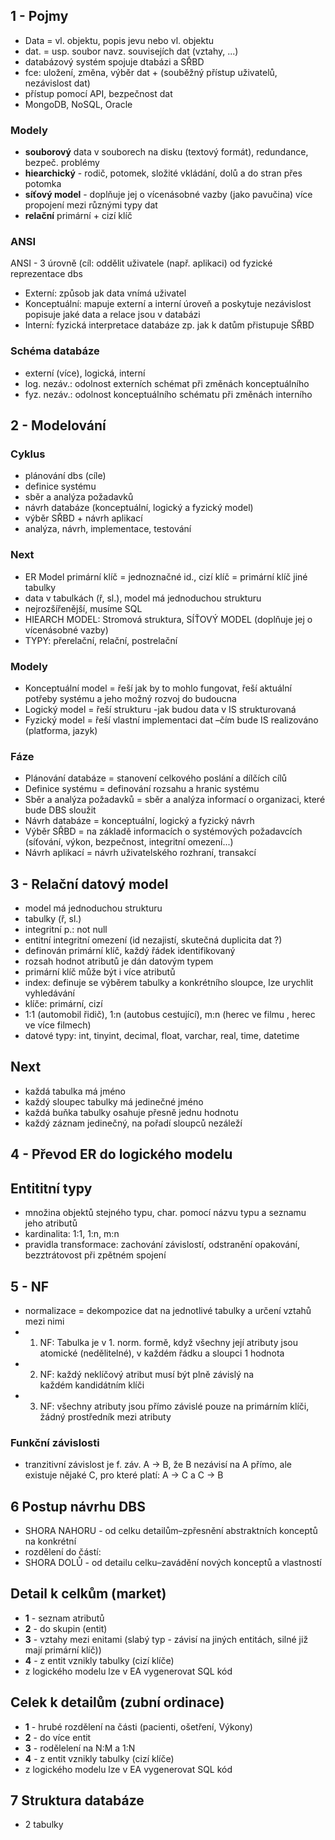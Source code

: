 ## 1 - Pojmy
* Data = vl. objektu, popis jevu nebo vl. objektu
* dat. = usp. soubor navz. souvisejích dat (vztahy, ...)
* databázový systém spojuje dtabázi a SŘBD
* fce: uložení, změna, výběr dat + (souběžný přístup uživatelů, nezávislost dat)
* přístup pomocí API, bezpečnost dat
* MongoDB, NoSQL, Oracle

### Modely
* **souborový** data v souborech na disku (textový formát), redundance, bezpeč. problémy
* **hiearchický** - rodič, potomek, složité vkládání, dolů a do stran přes potomka
* **síťový model** - doplňuje jej o vícenásobné vazby (jako pavučina) více propojení mezi různými typy dat
* **relační** primární + cizí klíč

### ANSI
ANSI - 3 úrovně (cíl: oddělit uživatele (např. aplikaci) od fyzické reprezentace dbs
* Externí: způsob jak data vnímá uživatel
* Konceptuální: mapuje externí a interní úroveň a poskytuje nezávislost
popisuje jaké data a relace jsou v databázi
* Interní: fyzická interpretace databáze zp. jak k datům přistupuje SŘBD


### Schéma databáze 
* externí (více), logická, interní
* log. nezáv.: odolnost externích schémat při změnách konceptuálního
* fyz. nezáv.: odolnost konceptuálního schématu při změnách interního

## 2 - Modelování
### Cyklus
* plánování dbs (cíle)
* definice systému
* sběr a analýza požadavků
* návrh databáze (konceptuální, logický a fyzický model)
* výběr SŘBD + návrh aplikací
* analýza, návrh, implementace, testování

### Next
* ER Model primární klíč = jednoznačné id., cizí klíč = primární klíč jiné tabulky
* data v tabulkách (ř, sl.), model má jednoduchou strukturu
* nejrozšířenější, musíme SQL
* HIEARCH MODEL: Stromová struktura, SÍŤOVÝ MODEL (doplňuje jej o vícenásobné vazby)
* TYPY: přerelační, relační, postrelační

### Modely
* Konceptuální model = řeší jak by to mohlo fungovat, řeší aktuální potřeby systému a jeho možný rozvoj do budoucna
* Logický model = řeší strukturu -jak budou data v IS strukturovaná 
* Fyzický model = řeší vlastní implementaci dat –čím bude IS realizováno (platforma, jazyk)


### Fáze
* Plánování databáze = stanovení celkového poslání a dílčích cílů 
* Definice systému = definování rozsahu a hranic systému
* Sběr a analýza požadavků = sběr a analýza informací o organizaci, které bude DBS sloužit
* Návrh databáze = konceptuální, logický a fyzický návrh
* Výběr SŘBD = na základě informacích o systémových požadavcích (síťování, výkon, bezpečnost, integritní omezení...)
* Návrh aplikací = návrh uživatelského rozhraní, transakcí 

## 3 - Relační datový model
* model má jednoduchou strukturu
* tabulky (ř, sl.)
* integritní p.: not null
* entitní integritní omezení (id nezajistí, skutečná duplicita dat ?)
* definován primární klíč, každý řádek identifikovaný
* rozsah hodnot atributů je dán datovým typem
* primární klíč může být i více atributů
* index: definuje se výběrem tabulky a konkrétního sloupce, lze urychlit vyhledávání
* klíče: primární, cizí
* 1:1 (automobil řidič), 1:n (autobus cestující), m:n (herec ve filmu , herec ve více filmech)
* datové typy: int, tinyint, decimal, float, varchar, real, time, datetime

## Next
* každá tabulka má jméno
* každý sloupec tabulky má jedinečné jméno
* každá buňka tabulky osahuje přesně jednu hodnotu
* každý záznam jedinečný, na pořadí sloupců nezáleží



## 4 - Převod ER do logického modelu
## Entititní typy
* množina objektů stejného typu, char. pomocí názvu typu a seznamu jeho atributů
* kardinalita: 1:1, 1:n, m:n
* pravidla transformace: zachování závislostí, odstranění opakování, bezztrátovost při zpětném spojení


## 5 - NF
* normalizace = dekompozice dat na jednotlivé tabulky a určení vztahů mezi nimi
* 1. NF: Tabulka je v 1. norm. formě, když všechny její atributy jsou atomické (nedělitelné), v každém řádku a sloupci 1 hodnota
* 2. NF: každý neklíčový atribut musí být plně závislý na každém kandidátním klíči
* 3. NF: všechny atributy jsou přímo závislé pouze na primárním klíči, žádný prostředník mezi atributy



### Funkční závislosti
* tranzitivní závislost je  f. záv. A → B, že B nezávisí na A přímo, ale existuje nějaké C, pro které platí: A → C a C → B

## 6 Postup návrhu DBS
* SHORA NAHORU - od celku detailům–zpřesnění abstraktních konceptů na konkrétní
* rozdělení do částí: 
* SHORA DOLŮ - od detailu celku–zavádění nových konceptů a vlastností

## Detail k celkům (market)
* **1** - seznam atributů
* **2** - do skupin (entit)
* **3** - vztahy mezi enitami (slabý typ - závisí na jiných entitách, silné již mají primární klíč))
* **4** - z entit vznikly tabulky (cizí klíče)
* z logického modelu lze v EA vygenerovat SQL kód

## Celek k detailům (zubní ordinace)
* **1** - hrubé rozdělení na části (pacienti, ošetření, Výkony)
* **2** - do více entit
* **3** - rodělelení na N:M a 1:N
* **4** - z entit vznikly tabulky (cizí klíče)
* z logického modelu lze v EA vygenerovat SQL kód





## 7 Struktura databáze
* 2 tabulky

